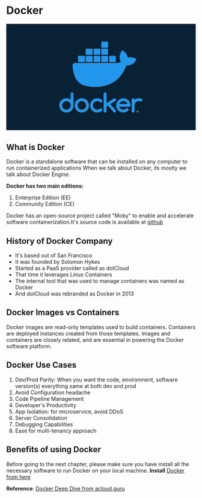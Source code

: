 # Docker

![ Docker ](../../assets/images/containers/docker.png)

## What is Docker
Docker is a standalone software that can be installed on any computer to run containerized applications
When we talk about Docker, its mostly we talk about Docker Engine.

**Docker has two main editions:**

1. Enterprise Edition (EE)
2. Community Edition (CE)

Docker has an open-source project called "Moby"  to enable and accelerate software containerization.It's source code is available at [github](https://github.com/moby/moby)

## History of Docker Company
- It's based out of San Francisco
- It was founded by Solomon Hykes
- Started as a PaaS provider called as dotCloud
- That time it leverages Linux Containers
- The internal tool that was used to manage containers was named as Docker
- And dotCloud was rebranded as Docker in 2013

## Docker Images vs Containers
Docker images are read-only templates used to build containers. Containers are deployed instances created from those templates. Images and containers are closely related, and are essential in powering the Docker software platform.

## Docker Use Cases
1. Dev/Prod Parity: When you want the code, environment, software version(s) everything same at both dev and prod
2. Avoid Configuration headache
3. Code Pipeline Management
4. Developer's Productivity
5. App Isolation: for microservice, avoid DDoS
6. Server Consolidation
7. Debugging Capabilities
8. Ease for multi-tenancy approach

## Benefits of using Docker


Before going to the next chapter, please make sure you have install all the necessary software to run Docker on your local machine.
**Install** [Docker from here](https://docs.docker.com/get-docker/)

**Reference**: [Docker Deep Dive from acloud.guru](https://acloudguru.com/course/docker-deep-dive)

